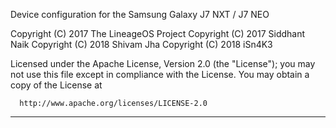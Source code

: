 Device configuration for the Samsung Galaxy J7 NXT / J7 NEO

Copyright (C) 2017 The LineageOS Project
Copyright (C) 2017 Siddhant Naik
Copyright (C) 2018 Shivam Jha
Copyright (C) 2018 iSn4K3

 Licensed under the Apache License, Version 2.0 (the "License");
 you may not use this file except in compliance with the License.
 You may obtain a copy of the License at

      http://www.apache.org/licenses/LICENSE-2.0

------------------------------------------------------------------
